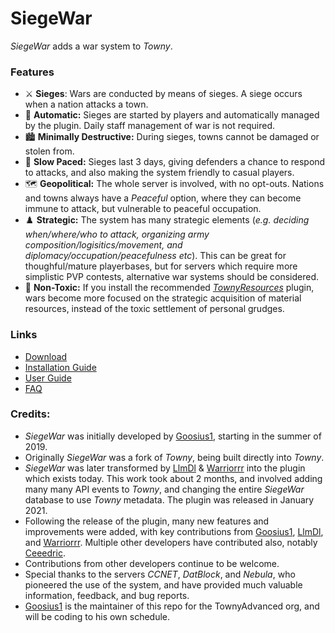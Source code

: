 # SiegeWar
*SiegeWar* adds a war system to *Towny*.
### Features
* ⚔️ **Sieges**: Wars are conducted by means of sieges. A siege occurs when a nation attacks a town.
* 🤖 **Automatic:** Sieges are started by players and automatically managed by the plugin. Daily staff management of war is not required.
* 🏙️ **Minimally Destructive:** During sieges, towns cannot be damaged or stolen from.
* 🚶 **Slow Paced:** Sieges last 3 days, giving defenders a chance to respond to attacks, and also making the system friendly to casual players.
* 🗺️ **Geopolitical:** The whole server is involved, with no opt-outs. Nations and towns always have a *Peaceful* option, where they can become immune to attack, but vulnerable to peaceful occupation.
* ♟️ **Strategic:** The system has many strategic elements (*e.g. deciding when/where/who to attack, organizing army composition/logisitics/movement, and  diplomacy/occupation/peacefulness etc*). This can be great for thoughful/mature playerbases, but for servers which require more simplistic PVP contests, alternative war systems should be considered.
* 🍎 **Non-Toxic:** If you install the recommended [*TownyResources*](https://github.com/TownyAdvanced/TownyResources) plugin, wars become more focused on the strategic acquisition of material resources, instead of the toxic settlement of personal grudges.
### Links
* [Download](https://github.com/TownyAdvanced/SiegeWar/releases)
* [Installation Guide](https://github.com/TownyAdvanced/SiegeWar/wiki/Siege-War-Installation)
* [User Guide](https://github.com/TownyAdvanced/SiegeWar/wiki/Siege-War-User-Guide)
* [FAQ](https://github.com/TownyAdvanced/SiegeWar/wiki/Siege-War-FAQ)
### Credits:
- *SiegeWar* was initially developed by [Goosius1](https://github.com/Goosius1), starting in the summer of 2019.
- Originally *SiegeWar* was a fork of *Towny*, being built directly into *Towny*. 
- *SiegeWar* was later transformed by [LlmDl](https://github.com/LlmDl) & [Warriorrr](https://github.com/Warriorrrr) into the plugin which exists today. This work took about 2 months, and involved adding many many API events to *Towny*, and changing the entire *SiegeWar* database to use *Towny* metadata. The plugin was released in January 2021.
- Following the release of the plugin, many new features and improvements were added, with key contributions from [Goosius1](https://github.com/Goosius1), [LlmDl](https://github.com/LlmDl), and [Warriorrr](https://github.com/Warriorrrr). Multiple other developers have contributed also, notably [Ceeedric](https://github.com/ceeedric).
- Contributions from other developers continue to be welcome.
- Special thanks to the servers *CCNET*, *DatBlock*, and *Nebula*, who pioneered the use of the system, and have provided much valuable information, feedback, and bug reports.
- [Goosius1](https://github.com/Goosius1) is the maintainer of this repo for the TownyAdvanced org, and will be coding to his own schedule.
